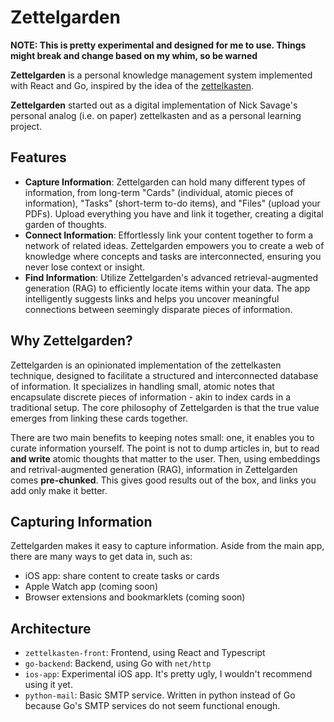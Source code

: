 # Zettelgarden

**NOTE: This is pretty experimental and designed for me to use. Things might break and change based on my whim, so be warned**

**Zettelgarden** is a personal knowledge management system implemented with React and Go, inspired by the idea of the [zettelkasten](https://zettelkasten.de/introduction/).

**Zettelgarden** started out as a digital implementation of Nick Savage's personal analog (i.e. on paper) zettelkasten and as a personal learning project.

## Features

- **Capture Information**: Zettelgarden can hold many different types of information, from long-term "Cards" (individual, atomic pieces of information), "Tasks" (short-term to-do items), and "Files" (upload your PDFs). Upload everything you have and link it together, creating a digital garden of thoughts.
- **Connect Information**: Effortlessly link your content together to form a network of related ideas. Zettelgarden empowers you to create a web of knowledge where concepts and tasks are interconnected, ensuring you never lose context or insight.
- **Find Information**: Utilize Zettelgarden's advanced retrieval-augmented generation (RAG) to efficiently locate items within your data. The app intelligently suggests links and helps you uncover meaningful connections between seemingly disparate pieces of information.

## Why Zettelgarden?

Zettelgarden is an opinionated implementation of the zettelkasten technique, designed to facilitate a structured and interconnected database of information. It specializes in handling small, atomic notes that encapsulate discrete pieces of information - akin to index cards in a traditional setup. The core philosophy of Zettelgarden is that the true value emerges from linking these cards together.

There are two main benefits to keeping notes small: one, it enables you to curate information yourself. The point is not to dump articles in, but to read **and write** atomic thoughts that matter to the user. Then, using embeddings and retrival-augmented generation (RAG), information in Zettelgarden comes **pre-chunked**. This gives good results out of the box, and links you add only make it better.

## Capturing Information

Zettelgarden makes it easy to capture information. Aside from the main app, there are many ways to get data in, such as:

- iOS app: share content to create tasks or cards
- Apple Watch app (coming soon)
- Browser extensions and bookmarklets (coming soon)

## Architecture

- `zettelkasten-front`: Frontend, using React and Typescript
- `go-backend`: Backend, using Go with `net/http`
- `ios-app`: Experimental iOS app. It's pretty ugly, I wouldn't recommend using it yet.
- `python-mail`: Basic SMTP service. Written in python instead of Go because Go's SMTP services do not seem functional enough.
